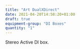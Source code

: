 ```yaml
---
title: "Art DualXDirect"
date: 2021-04-20T14:58:20+01:00
draft: true
equipment-group: "DI Boxes"
quantity: "1"
---
```


Stereo Active DI box.